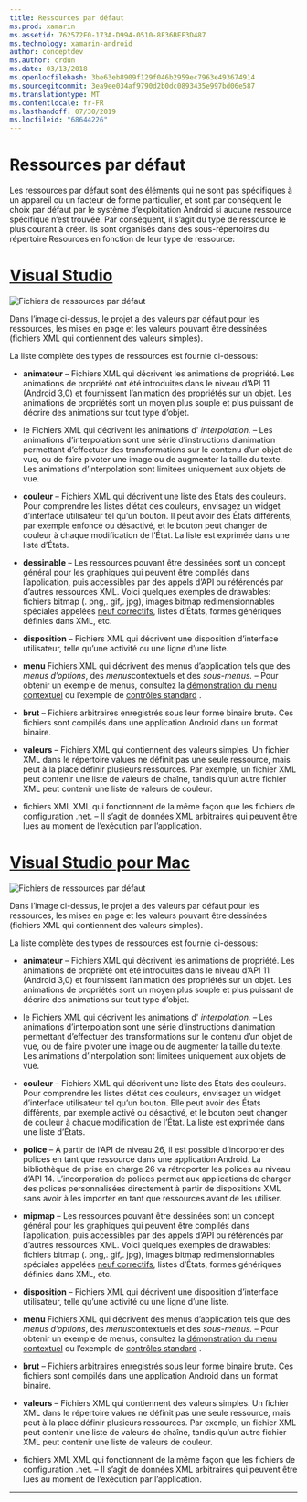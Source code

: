```yaml
---
title: Ressources par défaut
ms.prod: xamarin
ms.assetid: 762572F0-173A-D994-0510-8F36BEF3D487
ms.technology: xamarin-android
author: conceptdev
ms.author: crdun
ms.date: 03/13/2018
ms.openlocfilehash: 3be63eb8909f129f046b2959ec7963e493674914
ms.sourcegitcommit: 3ea9ee034af9790d2b0dc0893435e997bd06e587
ms.translationtype: MT
ms.contentlocale: fr-FR
ms.lasthandoff: 07/30/2019
ms.locfileid: "68644226"
---
```

# <a name="default-resources"></a>Ressources par défaut

Les ressources par défaut sont des éléments qui ne sont pas spécifiques à un appareil ou un facteur de forme particulier, et sont par conséquent le choix par défaut par le système d’exploitation Android si aucune ressource spécifique n’est trouvée. Par conséquent, il s’agit du type de ressource le plus courant à créer. Ils sont organisés dans des sous-répertoires du répertoire Resources en fonction de leur type de ressource:

# <a name="visual-studiotabwindows"></a>[Visual Studio](#tab/windows)

![Fichiers de ressources par défaut](default-resources-images/01-resource-files-vs.png)

Dans l’image ci-dessus, le projet a des valeurs par défaut pour les ressources, les mises en page et les valeurs pouvant être dessinées (fichiers XML qui contiennent des valeurs simples).

La liste complète des types de ressources est fournie ci-dessous:

-  **animateur** &ndash; Fichiers XML qui décrivent les animations de propriété.
   Les animations de propriété ont été introduites dans le niveau d’API 11 (Android 3,0) et fournissent l’animation des propriétés sur un objet. Les animations de propriétés sont un moyen plus souple et plus puissant de décrire des animations sur tout type d’objet.

-  le Fichiers XML qui décrivent les animations d' *interpolation.* &ndash; Les animations d’interpolation sont une série d’instructions d’animation permettant d’effectuer des transformations sur le contenu d’un objet de vue, ou de faire pivoter une image ou de augmenter la taille du texte. Les animations d’interpolation sont limitées uniquement aux objets de vue.

-  **couleur** &ndash; Fichiers XML qui décrivent une liste des États des couleurs. Pour comprendre les listes d’état des couleurs, envisagez un widget d’interface utilisateur tel qu’un bouton.
   Il peut avoir des États différents, par exemple enfoncé ou désactivé, et le bouton peut changer de couleur à chaque modification de l’État. La liste est exprimée dans une liste d’États.

-  **dessinable** &ndash; Les ressources pouvant être dessinées sont un concept général pour les graphiques qui peuvent être compilés dans l’application, puis accessibles par des appels d’API ou référencés par d’autres ressources XML.
   Voici quelques exemples de drawables: fichiers bitmap (. png,. gif,. jpg), images bitmap redimensionnables spéciales appelées [neuf correctifs](https://developer.android.com/guide/topics/graphics/2d-graphics.html#nine-patch), listes d’États, formes génériques définies dans XML, etc.
 
-  **disposition** &ndash; Fichiers XML qui décrivent une disposition d’interface utilisateur, telle qu’une activité ou une ligne d’une liste.

-  **menu** Fichiers XML qui décrivent des menus d’application tels que des *menus d’options*, des *menus*contextuels et des *sous-menus.* &ndash; Pour obtenir un exemple de menus, consultez la [démonstration du menu contextuel](https://docs.microsoft.com/samples/xamarin/monodroid-samples/popupmenudemo) ou l’exemple de [contrôles standard](https://developer.xamarin.com/samples/mobile/StandardControls/) .

-  **brut** &ndash; Fichiers arbitraires enregistrés sous leur forme binaire brute. Ces fichiers sont compilés dans une application Android dans un format binaire.

-  **valeurs** &ndash; Fichiers XML qui contiennent des valeurs simples. Un fichier XML dans le répertoire values ne définit pas une seule ressource, mais peut à la place définir plusieurs ressources. Par exemple, un fichier XML peut contenir une liste de valeurs de chaîne, tandis qu’un autre fichier XML peut contenir une liste de valeurs de couleur.

-  fichiers XML XML qui fonctionnent de la même façon que les fichiers de configuration .net. &ndash; Il s’agit de données XML arbitraires qui peuvent être lues au moment de l’exécution par l’application.


# <a name="visual-studio-for-mactabmacos"></a>[Visual Studio pour Mac](#tab/macos)

![Fichiers de ressources par défaut](default-resources-images/01-resource-files-xs.png)

Dans l’image ci-dessus, le projet a des valeurs par défaut pour les ressources, les mises en page et les valeurs pouvant être dessinées (fichiers XML qui contiennent des valeurs simples).

La liste complète des types de ressources est fournie ci-dessous:

-  **animateur** &ndash; Fichiers XML qui décrivent les animations de propriété.
   Les animations de propriété ont été introduites dans le niveau d’API 11 (Android 3,0) et fournissent l’animation des propriétés sur un objet. Les animations de propriétés sont un moyen plus souple et plus puissant de décrire des animations sur tout type d’objet.

-  le Fichiers XML qui décrivent les animations d' *interpolation.* &ndash; Les animations d’interpolation sont une série d’instructions d’animation permettant d’effectuer des transformations sur le contenu d’un objet de vue, ou de faire pivoter une image ou de augmenter la taille du texte. Les animations d’interpolation sont limitées uniquement aux objets de vue.

-  **couleur** &ndash; Fichiers XML qui décrivent une liste des États des couleurs. Pour comprendre les listes d’état des couleurs, envisagez un widget d’interface utilisateur tel qu’un bouton.
   Elle peut avoir des États différents, par exemple activé ou désactivé, et le bouton peut changer de couleur à chaque modification de l’État. La liste est exprimée dans une liste d’États.

-  **police** &ndash; À partir de l’API de niveau 26, il est possible d’incorporer des polices en tant que ressource dans une application Android. La bibliothèque de prise en charge 26 va rétroporter les polices au niveau d’API 14. L’incorporation de polices permet aux applications de charger des polices personnalisées directement à partir de dispositions XML sans avoir à les importer en tant que ressources avant de les utiliser.

-  **mipmap** &ndash; Les ressources pouvant être dessinées sont un concept général pour les graphiques qui peuvent être compilés dans l’application, puis accessibles par des appels d’API ou référencés par d’autres ressources XML.
   Voici quelques exemples de drawables: fichiers bitmap (. png,. gif,. jpg), images bitmap redimensionnables spéciales appelées [neuf correctifs](https://developer.android.com/guide/topics/graphics/2d-graphics.html#nine-patch), listes d’États, formes génériques définies dans XML, etc.

-  **disposition** &ndash; Fichiers XML qui décrivent une disposition d’interface utilisateur, telle qu’une activité ou une ligne d’une liste.

-  **menu** Fichiers XML qui décrivent des menus d’application tels que des *menus d’options*, des *menus*contextuels et des *sous-menus.* &ndash; Pour obtenir un exemple de menus, consultez la [démonstration du menu contextuel](https://docs.microsoft.com/samples/xamarin/monodroid-samples/popupmenudemo) ou l’exemple de [contrôles standard](https://developer.xamarin.com/samples/mobile/StandardControls/) .

-  **brut** &ndash; Fichiers arbitraires enregistrés sous leur forme binaire brute. Ces fichiers sont compilés dans une application Android dans un format binaire.

-  **valeurs** &ndash; Fichiers XML qui contiennent des valeurs simples. Un fichier XML dans le répertoire values ne définit pas une seule ressource, mais peut à la place définir plusieurs ressources. Par exemple, un fichier XML peut contenir une liste de valeurs de chaîne, tandis qu’un autre fichier XML peut contenir une liste de valeurs de couleur.

-  fichiers XML XML qui fonctionnent de la même façon que les fichiers de configuration .net. &ndash; Il s’agit de données XML arbitraires qui peuvent être lues au moment de l’exécution par l’application.

-----
